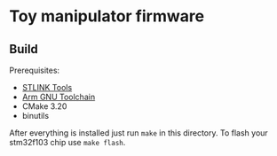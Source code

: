 # Toy manipulator firmware

## Build

Prerequisites:

- [STLINK Tools](https://github.com/stlink-org/stlink)
- [Arm GNU Toolchain](https://developer.arm.com/downloads/-/gnu-rm)
- CMake 3.20
- binutils

After everything is installed just run `make` in this directory. To flash your stm32f103 chip use `make flash`.
